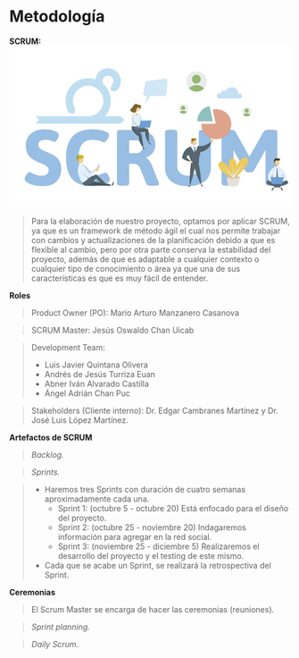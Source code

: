 # Metodología 
**SCRUM:**
![](https://github.com/AndyTue/LIS/blob/9fcd5cb0c9d7d09c328492052ab0b49663690e06/Metodolog%C3%ADa/Por-qu%C3%A9-utilizar-Scrum.jpg)
> Para la elaboración de nuestro proyecto, optamos por aplicar SCRUM, ya que es un framework de método ágil el cual nos permite trabajar con cambios y actualizaciones de la planificación debido a que es flexible al cambio, pero por otra parte conserva la estabilidad del proyecto, además de que es adaptable a cualquier contexto o cualquier tipo de conocimiento o área ya que una de sus características es que es muy fácil de entender.

**Roles** 
> Product Owner (PO): Mario Arturo Manzanero Casanova

>SCRUM Master: Jesús Oswaldo Chan Uicab

> Development Team:
> - Luis Javier Quintana Olivera 
> - Andrés de Jesús Turriza Euan
> - Abner Iván Alvarado Castilla
> - Ángel Adrián Chan Puc

> Stakeholders (Cliente interno):
> Dr. Edgar Cambranes Martínez y Dr. José Luis López Martínez.

**Artefactos de SCRUM**
> *Backlog.*

> *Sprints.*

> - Haremos tres Sprints con duración de cuatro semanas aproximadamente cada una.
>   - Sprint 1: (octubre 5 - octubre 20) Está enfocado para el diseño del proyecto.
>   - Sprint 2: (octubre 25 - noviembre 20) Indagaremos información para agregar en la red social.
>   - Sprint 3: (noviembre 25 - diciembre 5) Realizaremos el desarrollo del proyecto y el testing de este mismo.
> - Cada que se acabe un Sprint, se realizará la retrospectiva del Sprint.

**Ceremonias**
> El Scrum Master se encarga de hacer las ceremonias (reuniones).

> *Sprint planning.*

> *Daily Scrum.*
